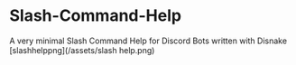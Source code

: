 # Slash-Command-Help
A very minimal Slash Command Help for Discord Bots written with Disnake
[slashhelppng](/assets/slash help.png)

